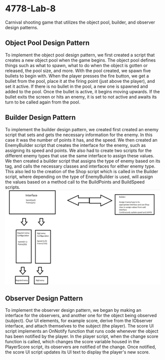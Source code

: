 # 4778-Lab-8
Carnival shooting game that utilizes the object pool, builder, and observer design patterns.

## Object Pool Design Pattern
To implement the object pool design pattern, we first created a script that creates a new object pool when the game begins. The object pool defines things such as what to spawn, what to do when the object is gotten or released, the pool size, and more. With the pool created, we spawn five bullets to begin with. 
When the player presses the fire button, we get a bullet from the pool, place it at the firing point (just above the player), and set it active. If there is no bullet in the pool, a new one is spawned and added to the pool. Once the bullet is active, it begins moving upwards.
If the bullet exits the screen or hits an enemy, it is set to not active and awaits its turn to be called again from the pool.

## Builder Design Pattern
To implement the builder design pattern, we created first created an enemy script that sets and gets the necessary information for the enemy. In this case it was the number of points it has, and the speed.  We then created an EnemyBuilder script that creates the interface for the enemy, such as assigning its speed and points. We also had to create two scripts for the different enemy types 
that use the same interface to assign these values. We then created a builder script that assigns the type of enemy based on its tag, and calls the necessary classes and interfaces for either enemy type. This also led to the creation of the Shop script which is called in the Builder script, where depending on the type of EnemyBuilder is used, will assign the values based on a method call 
to the BuildPoints and BuildSpeed scripts.
![alt text](<Builder Diagram.jpg>)

## Observer Design Pattern
To implement the observer design pattern, we began by making an interface for the observers, and another one for the object being observed (subject). Our UI elements, for example score, derive from the IObserver interface, and attach themselves to the subject (the player). The score UI script implements an OnNotify function that runs code whenever the object has been notified by the player.
In the player script, when the change score function is called, which changes the score variable housed in the PlayerScore script, its observers are notified of the change. Once notified, the score UI script updates its UI text to display the player's new score.